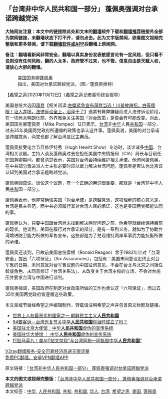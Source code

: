  <h2>「台湾非中华人民共和国一部分」 蓬佩奥强调对台承诺跨越党派</h2> <p class="notice"><b>大陆网友注意：本文中的链接除此处和文末的<a href="https://github.com/bannedbook/fanqiang" >翻墙</a>软件下载和<a href="https://github.com/killgcd/justmysocks/blob/master/README.md">翻墙推荐</a>链接外全部为禁网链接，未翻墙状态下打不开，请勿点击。此为文字版禁闻，欲看图文视频完整版和更多禁闻，请下载<a href="https://github.com/bannedbook/fanqiang">翻墙软件或APP</a>后翻墙上禁闻网。</p><p>备注：翻墙看新闻非常安全，翻墙以真实身份发表敏感言论有一定风险，但只看不说则没有任何风险，翻的人太多，政府管不过来，也不管。信息自由是天赋人权，请放心大胆的翻墙。</b></p>  <div class="entry"> <figure><figcaption><a href="https://www.bannedbook.org/bnews/tag/%e7%be%8e%e5%9b%bd/" class="st_tag internal_tag" rel="tag" title="标签 美国 下的日志">美国</a>国务卿<a href="https://www.bannedbook.org/bnews/tag/%E8%93%AC%E4%BD%A9%E5%A5%A5/" class="st_tag internal_tag" rel="tag" title="标签 蓬佩奥 下的日志">蓬佩奥</a>指出，美国对台承诺跨越党派。（图／蓬佩奥推特）</figcaption></figure> <p>【<span class='wp_keywordlink_affiliate'><a href="https://www.soundofhope.org" title="希望之声" target="_blank">希望之声</a></span>2020年11月12日】（<a href="https://www.bannedbook.org/bnews/tag/%e5%b8%8c%e6%9c%9b%e4%b9%8b%e5%a3%b0/" class="st_tag internal_tag" rel="tag" title="标签 希望之声 下的日志">希望之声</a>记者斐珍综合报导）</p> <p>美国总统大选因<span class='wp_keywordlink'><a href="https://www.bannedbook.org/bnews/comments/20201018/1415809.html" title="“硬盘门”再爆：拿中共华信10％股的“大人物”正是拜登" target="_blank">拜登</a></span>【相关阅读:<a href='https://www.bannedbook.org/bnews/bannedvideo/20201108/1427782.html' target='_blank'>左媒紧急宣布拜登当选！川普放辣招，白等傻眼！证人井喷，法律诉讼全上，沼泽干了</a>】选票有舞弊嫌疑而进入法律诉讼阶段，在一切尚未明朗化前，外界难免关注美国「对台政策」是否会有可能改变。对此，美国国务卿蓬佩奥（Mike Pompeo）12日表示，<a href="https://www.bannedbook.org/bnews/tag/%e5%8f%b0%e6%b9%be/" class="st_tag internal_tag" rel="tag" title="标签 台湾 下的日志">台湾</a>非<a href="https://www.bannedbook.org/bnews/tag/%E4%B8%AD%E5%8D%8E/" class="st_tag internal_tag" rel="tag" title="标签 中华 下的日志">中华</a>人民<a href="https://www.bannedbook.org/bnews/tag/%E5%85%B1%E5%92%8C%E5%9B%BD/" class="st_tag internal_tag" rel="tag" title="标签 共和国 下的日志">共和国</a>一部分，过去35年美国两党政府所遵循的政策也承认这件事。蓬佩奥说，美国的对台承诺是跨越党派，两党也都了解台湾是民主典范。</p> <p>蓬佩奥接受电台节目修伊特秀（Hugh Hewitt Show）专访时，谈论诸多<span class='wp_keywordlink_affiliate'><a href="https://www.bannedbook.org/" title="中国" target="_blank">中国</a></span>、台湾相关议题。主持人谈及蓬佩奥过去在担任美国中央情报局（CIA）局长与目前任职国务卿期间，都曾清楚表示，美国对台湾会持续维护相关承诺。他询问蓬佩奥，在中共部分激进派人士主张必要时应以武力解决台湾问题，蓬佩奥是否认为北京该认知到美国对台承诺是跨越党派。</p>  <p>蓬佩奥回应说，谈论这个议题，有一个正确的用词很重要，那就是「台湾非中<a href="https://www.bannedbook.org/bnews/tag/%e5%8d%8e%e4%ba%ba/" class="st_tag internal_tag" rel="tag" title="标签 华人 下的日志">华人</a>民<a href="https://www.bannedbook.org/bnews/tag/%E5%85%B1%E5%92%8C/" class="st_tag internal_tag" rel="tag" title="标签 共和 下的日志">共和</a>国一部分」。</p> <p>蓬佩奥表示，他非常确信美国「对台承诺」是跨越党派，这项理解的核心意义是，台湾是民主典范，而中共必须履行其对台湾人民的承诺，这也是美国两党都能认同的事。</p> <p>蓬佩奥认为，只要中国跟台湾尚未找到解决两岸问题之前，他希望就继续保持目前的现状。他谈到，美国在履行对台承诺的部分，是有一系列义务，就如为了协助台湾增进防卫能力所做的军售宣布，这些都是为了兑现维持两岸军事武力能抗衡所做的承诺。</p>  <p>蓬佩奥还谈到，已故前美国总统雷根（Ronald Reagan）曾于1982年针对「台湾安全」提出「六项保证」（Six Assurances），包括有：美国未同意设定终止对台军售的日期、未同意就对台军售议题向中国征询意见、不会在台北与北京之间担任斡旋角色、未同意修订「台湾关系法」、未改变关于台湾主权的立场、不会对台施压并要求台湾与中国进行谈判。</p> <p>蓬佩奥强调，美国政府在制定对台政策所做的工作也承认这「六项保证」，而过去35年美国两党政府皆遵循这些政策。</p> <p>本文章或节目经希望之声编辑制作，转载请注明希望之声并包含原文标题及链接。</p>  <ul class='op-related-articles' title='相关阅读'> <li><a href='https://www.bannedbook.org/bnews/baitai/20201029/1422054.html' target='_blank'>世界上人权最恶劣的国家之一 朝鲜民主主义<b>人民共和国</b></a></li> <li><a href='https://www.bannedbook.org/bnews/taiwannews/20201019/1416697.html' target='_blank'>94要客诉－台湾光复节关中华<b>人民共和国</b>你当时成立了吗？</a></li> <li><a href='https://www.bannedbook.org/bnews/comments/20200912/1394994.html' target='_blank'>美国驻北京大使馆：中华<b>人民共和国</b>虚伪的宣传系统</a></li> <li><a href='https://www.bannedbook.org/bnews/baitai/20200911/1394689.html' target='_blank'>美国驻华大使馆 ｜ 中华<b>人民共和国</b>虚伪的宣传系统</a></li> <li><a href='https://www.bannedbook.org/bnews/cnnews/20200825/1385515.html' target='_blank'>打脸马英九！美AIT贴文惊现"与台湾同袍一同抵御中华<b>人民共和国</b>"</a></li> </ul> <p class="texttj"> <a href="https://www.bannedbook.org/forum23/topic22702.html" target="_blank">V2ray翻墙服务-安全可靠经济高速无限流量</a><br/> <a href="https://github.com/bannedbook/fanqiang/wiki/%E7%A6%81%E9%97%BB%E7%BD%91%E5%AE%89%E5%8D%93%E7%BF%BB%E5%A2%99%E6%96%B0%E9%97%BBAPP" target="_blank">免费PC翻墙、安卓VPN翻墙APP</a></p><p>原文链接：<a class="src_link"  href="https://www.soundofhope.org/post/442204" target="_blank">「台湾非中华人民共和国一部分」 蓬佩奥强调对台承诺跨越党派</a></p><a name='sharetosocial'></a>       <div><b>本文的图文或视频完整版</b>：<a href='https://www.bannedbook.org/bnews/comments/20201113/1430282.html'>「台湾非中华人民共和国一部分」 蓬佩奥强调对台承诺跨越党派</a></div>  </div><!--END ENTRY--> <div class="postfooter"> <div>本文标签：<a href="https://www.bannedbook.org/bnews/tag/%E4%B8%AD%E5%8D%8E/" rel="tag">中华</a>, <a href="https://www.bannedbook.org/bnews/tag/%E4%BA%BA%E6%B0%91%E5%85%B1%E5%92%8C%E5%9B%BD/" rel="tag">人民共和国</a>, <a href="https://www.bannedbook.org/bnews/tag/%E5%85%B1%E5%92%8C/" rel="tag">共和</a>, <a href="https://www.bannedbook.org/bnews/tag/%E5%85%B1%E5%92%8C%E5%9B%BD/" rel="tag">共和国</a>, <a href="https://www.bannedbook.org/bnews/tag/%e5%8d%8e%e4%ba%ba/" rel="tag">华人</a>, <a href="https://www.bannedbook.org/bnews/tag/%e5%8f%b0%e6%b9%be/" rel="tag">台湾</a>, <a href="https://www.bannedbook.org/bnews/tag/%e5%b8%8c%e6%9c%9b%e4%b9%8b%e5%a3%b0/" rel="tag">希望之声</a>, <a href="https://www.bannedbook.org/bnews/tag/%e7%be%8e%e5%9b%bd/" rel="tag">美国</a>, <a href="https://www.bannedbook.org/bnews/tag/%E8%93%AC%E4%BD%A9%E5%A5%A5/" rel="tag">蓬佩奥</a></div>  </div><!--END POSTFOOTER--> 